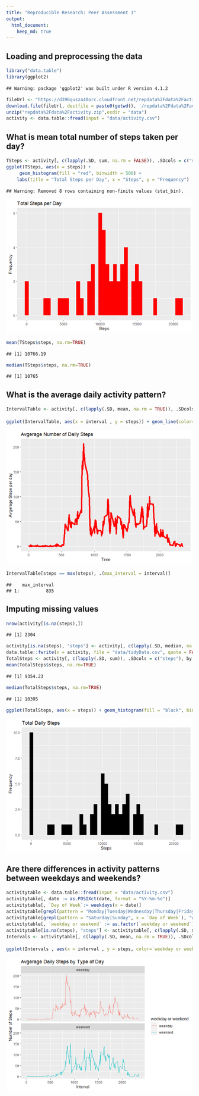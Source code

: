 ```yaml
---
title: "Reproducible Research: Peer Assessment 1"
output: 
  html_document:
    keep_md: true
---
```



## Loading and preprocessing the data

```r
library("data.table")
library(ggplot2)
```

```
## Warning: package 'ggplot2' was built under R version 4.1.2
```

```r
fileUrl <- "https://d396qusza40orc.cloudfront.net/repdata%2Fdata%2Factivity.zip"
download.file(fileUrl, destfile = paste0(getwd(), '/repdata%2Fdata%2Factivity.zip'))
unzip("repdata%2Fdata%2Factivity.zip",exdir = "data")
activity <- data.table::fread(input = "data/activity.csv")
```

## What is mean total number of steps taken per day?

```r
TSteps <- activity[, c(lapply(.SD, sum, na.rm = FALSE)), .SDcols = c("steps"), by = .(date)] 
ggplot(TSteps, aes(x = steps)) +
     geom_histogram(fill = "red", binwidth = 500) +
    labs(title = "Total Steps per Day", x = "Steps", y = "Frequency")
```

```
## Warning: Removed 8 rows containing non-finite values (stat_bin).
```

![](PA1_template_files/figure-html/unnamed-chunk-2-1.png)<!-- -->

```r
mean(TSteps$steps, na.rm=TRUE)
```

```
## [1] 10766.19
```

```r
median(TSteps$steps, na.rm=TRUE)
```

```
## [1] 10765
```



## What is the average daily activity pattern?

```r
IntervalTable <- activity[, c(lapply(.SD, mean, na.rm = TRUE)), .SDcols = c("steps"), by = .(interval)] 

ggplot(IntervalTable, aes(x = interval , y = steps)) + geom_line(color="red", size=2) + labs(title = "Avgerage Number of Daily Steps", x = "Time", y = "Avgerage Steps per day")
```

![](PA1_template_files/figure-html/unnamed-chunk-3-1.png)<!-- -->

```r
IntervalTable[steps == max(steps), .(max_interval = interval)]
```

```
##    max_interval
## 1:          835
```



## Imputing missing values

```r
nrow(activity[is.na(steps),])
```

```
## [1] 2304
```

```r
activity[is.na(steps), "steps"] <- activity[, c(lapply(.SD, median, na.rm = TRUE)), .SDcols = c("steps")]
data.table::fwrite(x = activity, file = "data/tidyData.csv", quote = FALSE)
TotalSteps <- activity[, c(lapply(.SD, sum)), .SDcols = c("steps"), by = .(date)] 
mean(TotalSteps$steps, na.rm=TRUE)
```

```
## [1] 9354.23
```

```r
median(TotalSteps$steps, na.rm=TRUE)
```

```
## [1] 10395
```

```r
ggplot(TotalSteps, aes(x = steps)) + geom_histogram(fill = "black", binwidth = 500) + labs(title = "Total Daily Steps", x = "Steps", y = "Frequency")
```

![](PA1_template_files/figure-html/unnamed-chunk-4-1.png)<!-- -->



## Are there differences in activity patterns between weekdays and weekends?

```r
activitytable <- data.table::fread(input = "data/activity.csv")
activitytable[, date := as.POSIXct(date, format = "%Y-%m-%d")]
activitytable[, `Day of Week`:= weekdays(x = date)]
activitytable[grepl(pattern = "Monday|Tuesday|Wednesday|Thursday|Friday", x = `Day of Week`), "weekday or weekend"] <- "weekday"
activitytable[grepl(pattern = "Saturday|Sunday", x = `Day of Week`), "weekday or weekend"] <- "weekend"
activitytable[, `weekday or weekend` := as.factor(`weekday or weekend`)]
activitytable[is.na(steps), "steps"] <- activitytable[, c(lapply(.SD, median, na.rm = TRUE)), .SDcols = c("steps")]
Intervals <- activitytable[, c(lapply(.SD, mean, na.rm = TRUE)), .SDcols = c("steps"), by = .(interval, `weekday or weekend`)] 

ggplot(Intervals , aes(x = interval , y = steps, color=`weekday or weekend`)) + geom_line() + labs(title = "Avgerage Daily Steps by Type of Day", x = "Interval", y = "Number of Steps") + facet_wrap(~`weekday or weekend` , ncol = 1, nrow=2)
```

![](PA1_template_files/figure-html/unnamed-chunk-5-1.png)<!-- -->

